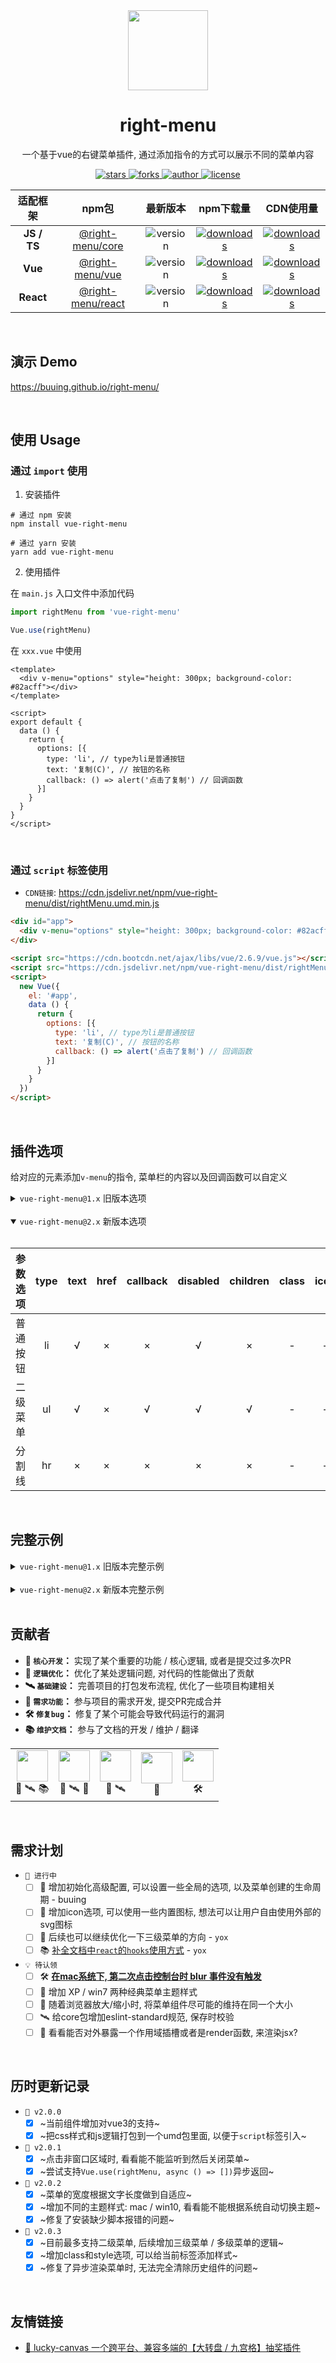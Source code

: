 
<div align="center">
  <img src="https://cdn.jsdelivr.net/gh/buuing/cdn/imgs/right-menu.png" width="128" />
  <h1>right-menu</h1>
  <p>一个基于vue的右键菜单插件, 通过添加指令的方式可以展示不同的菜单内容</p>
  <p>
    <a href="https://github.com/buuing/right-menu/stargazers" target="_black">
      <img src="https://img.shields.io/github/stars/buuing/right-menu?color=%23807bef&logo=github&style=flat-square" alt="stars" />
    </a>
    <a href="https://github.com/buuing/right-menu/network/members" target="_black">
      <img src="https://img.shields.io/github/forks/buuing/right-menu?color=%23807bef&logo=github&style=flat-square" alt="forks" />
    </a>
    <a href="https://github.com/buuing" target="_black">
      <img src="https://img.shields.io/badge/Author-%20buuing%20-4195a5.svg?&logo=github&style=flat-square" alt="author" />
    </a>
    <a href="https://github.com/buuing/vue-right-menu/blob/master/LICENSE" target="_black">
      <img src="https://img.shields.io/github/license/buuing/vue-right-menu?color=%234195a5&logo=github&style=flat-square" alt="license" />
    </a>
  </p>
</div>

  <table align="center">
    <thead align="center">
      <tr>
        <th>适配框架</th>
        <th>npm包</th>
        <th>最新版本</th>
        <th>npm下载量</th>
        <th>CDN使用量</th>
      </tr>
    </thead>
    <tbody align="center">
      <tr>
        <td>
          <b>JS / TS</b>
        </td>
        <td>
          <a href="https://buuing.github.io/right-menu/usage/js.html" target="_black">@right-menu/core</a>
        </td>
        <td>
          <img src="https://img.shields.io/npm/v/@right-menu/core?color=%23ffba15&logo=npm&style=flat-square" alt="version" />
        </td>
        <td>
          <a href="https://www.npmjs.com/package/@right-menu/core" target="_black"><img src="https://img.shields.io/npm/dm/@right-menu/core?color=%23ffba15&logo=npm&style=flat-square" alt="downloads" /></a>
        </td>
        <td>
          <a href="https://www.jsdelivr.com/package/npm/@right-menu/core" target="_black"><img src="https://data.jsdelivr.com/v1/package/npm/@right-menu/core/badge" alt="downloads" /></a>
        </td>
      </tr>
      <tr>
        <td>
          <b>Vue</b>
        </td>
        <td>
          <a href="https://buuing.github.io/right-menu/usage/vue.html" target="_black">@right-menu/vue</a>
        </td>
        <td>
          <img src="https://img.shields.io/npm/v/@right-menu/vue?color=%23ffba15&logo=npm&style=flat-square" alt="version" />
        </td>
        <td>
          <a href="https://www.npmjs.com/package/@right-menu/vue" target="_black"><img src="https://img.shields.io/npm/dm/@right-menu/vue?color=%23ffba15&logo=npm&style=flat-square" alt="downloads" /></a>
        </td>
        <td>
          <a href="https://www.jsdelivr.com/package/npm/@right-menu/vue" target="_black"><img src="https://data.jsdelivr.com/v1/package/npm/@right-menu/vue/badge" alt="downloads" /></a>
        </td>
      </tr>
      <tr>
        <td>
          <b>React</b>
        </td>
        <td>
          <a href="https://buuing.github.io/right-menu/usage/react.html" target="_black">@right-menu/react</a>
        </td>
        <td>
          <img src="https://img.shields.io/npm/v/@right-menu/react?color=%23ffba15&logo=npm&style=flat-square" alt="version" />
        </td>
        <td>
          <a href="https://www.npmjs.com/package/@right-menu/react" target="_black"><img src="https://img.shields.io/npm/dm/@right-menu/react?color=%23ffba15&logo=npm&style=flat-square" alt="downloads" /></a>
        </td>
        <td>
          <a href="https://www.jsdelivr.com/package/npm/@right-menu/react" target="_black"><img src="https://data.jsdelivr.com/v1/package/npm/@right-menu/react/badge" alt="downloads" /></a>
        </td>
      </tr>
    </tbody>
  </table>


<br />


## 演示 Demo

https://buuing.github.io/right-menu/

<br />

## 使用 Usage

### 通过 `import` 使用

1. 安装插件

```shell
# 通过 npm 安装
npm install vue-right-menu

# 通过 yarn 安装
yarn add vue-right-menu
```

2. 使用插件

在 `main.js` 入口文件中添加代码

```js
import rightMenu from 'vue-right-menu'

Vue.use(rightMenu)
```

在 `xxx.vue` 中使用

```vue
<template>
  <div v-menu="options" style="height: 300px; background-color: #82acff"></div>
</template>

<script>
export default {
  data () {
    return {
      options: [{
        type: 'li', // type为li是普通按钮
        text: '复制(C)', // 按钮的名称
        callback: () => alert('点击了复制') // 回调函数
      }]
    }
  }
}
</script>
```


<br />

### 通过 `script` 标签使用

- `CDN链接`: https://cdn.jsdelivr.net/npm/vue-right-menu/dist/rightMenu.umd.min.js

```html
<div id="app">
  <div v-menu="options" style="height: 300px; background-color: #82acff"></div>
</div>

<script src="https://cdn.bootcdn.net/ajax/libs/vue/2.6.9/vue.js"></script>
<script src="https://cdn.jsdelivr.net/npm/vue-right-menu/dist/rightMenu.umd.min.js"></script>
<script>
  new Vue({
    el: '#app',
    data () {
      return {
        options: [{
          type: 'li', // type为li是普通按钮
          text: '复制(C)', // 按钮的名称
          callback: () => alert('点击了复制') // 回调函数
        }]
      }
    }
  })
</script>
```


<br />

## 插件选项

给对应的元素添加`v-menu`的指令, 菜单栏的内容以及回调函数可以自定义

<details>
<summary>
<code>vue-right-menu@1.x</code> 旧版本选项
</summary>

<br />

| 参数选项  | a链接 | 普通按钮 | 二级菜单 | 分割线
|  :-:     | :-:   | :-:     | :-: | :-:
| type     |  a   |   li    |  ul  | hr 
| title    |  √   |   √     |  √   | × 
| href     |  √   |   ×     |  ×   | × 
| func     |  ×   |   √     |  ×   | × 
| disabled |  √   |   √     |  √   | × 
| children |  ×   |   ×     |  √   | × 

</details>

<br />

<details open>
<summary>
<code>vue-right-menu@2.x</code> 新版本选项
</summary>

<br />

| 参数选项  | type | text | href | callback | disabled | children | class | icon |
| :-:      | :-:  | :-:  | :-:  |    :-:   |   :-:    |    :-:   |  :-:  | :-:  |
| 普通按钮   |  li  |  √   |  ×   |    ×     |   √      |    ×     |   -   |  -   |
| 二级菜单   |  ul  |  √   |  ×   |    √     |   √      |    √     |   -   |  -   |
| 分割线     |  hr  |  ×   |  ×   |    ×     |   ×      |    ×     |   -   |  -   |

</details>

<br />

## 完整示例

<details>
<summary>
<code>vue-right-menu@1.x</code> 旧版本完整示例
</summary>

<br />

```html
<template>
  <div v-menu="options" style="height: 300px; background-color: #82acff"></div>
</template>

<script>
export default {
  data () {
    return {
      options: [
        {
          type: 'li', // type为li是普通按钮
          title: '复制(C)', // 按钮的名称
          func: () => alert('点击了复制') // 回调函数
        }, {
          type: 'li',
          title: '粘贴(V)',
          disabled: true, // 不可点击状态, 回调函数自然无法触发
          func: () => alert('点击了粘贴')
        }, {
          type: 'hr' // 分割线, 无需其他参数
        }, {
          type: 'ul', // type为ul是二级菜单
          title: '新建(W)',
          children: [ // children里面配置二级菜单列表, 不支持三级菜单
            {
              type: 'li',
              title: '文件夹(F)',
              func: () => alert('新建了文件夹')
            }, {
              type: 'li',
              title: '快捷方式(S)',
              func: () => alert('新建了快捷方式')
            }, {
              type: 'hr'
            }, {
              type: 'li',
              title: '文本文档'
            }, {
              type: 'li',
              title: 'Work 文档'
            }, {
              type: 'li',
              title: 'Excel 表格'
            }, {
              type: 'li',
              title: 'WinRAR 压缩文件'
            }
          ]
        }, {
          type: 'hr'
        }, {
          type: 'li',
          title: '属性(R)',
          func: () => alert('点击了属性')
        }
      ]
    }
  }
}
</script>
```

</details>

<br />

<details>
<summary>
<code>vue-right-menu@2.x</code> 新版本完整示例
</summary>

<br />

```html
<template>
  <div v-menu="options" style="height: 300px; background-color: #82acff"></div>
</template>

<script>
export default {
  data () {
    return {
      options: [
        {
          type: 'li', // type为li是普通按钮
          text: '复制(C)', // 按钮的名称
          callback: () => alert('点击了复制') // 回调函数
        }, {
          type: 'li',
          text: '粘贴(V)',
          disabled: true, // 不可点击状态, 回调函数自然无法触发
          callback: () => alert('点击了粘贴')
        }, {
          type: 'hr' // 分割线, 无需其他参数
        }, {
          type: 'ul', // type为ul是二级菜单
          text: '新建(W)',
          children: [ // children里面配置二级菜单列表, 不支持三级菜单
            {
              type: 'li',
              text: '文件夹(F)',
              callback: () => alert('新建了文件夹')
            }, {
              type: 'li',
              text: '快捷方式(S)',
              callback: () => alert('新建了快捷方式')
            }, {
              type: 'hr'
            }, {
              type: 'li',
              text: '文本文档'
            }, {
              type: 'li',
              text: 'Work 文档'
            }, {
              type: 'li',
              text: 'Excel 表格'
            }, {
              type: 'li',
              text: 'WinRAR 压缩文件'
            }
          ]
        }, {
          type: 'hr'
        }, {
          type: 'li',
          text: '属性(R)',
          callback: () => alert('点击了属性')
        }
      ]
    }
  }
}
</script>
```

</details>

<br />

## 贡献者

+ **🤖 `核心开发`：** 实现了某个重要的功能 / 核心逻辑, 或者是提交过多次PR
+ **🦄 `逻辑优化`：** 优化了某处逻辑问题, 对代码的性能做出了贡献
+ **🛰 `基础建设`：** 完善项目的打包发布流程, 优化了一些项目构建相关
+ **🚧 `需求功能`：** 参与项目的需求开发, 提交PR完成合并
+ **🛠 `修复bug`：** 修复了某个可能会导致代码运行的漏洞
+ **📚 `维护文档`：** 参与了文档的开发 / 维护 / 翻译

<table>
  <tr>
    <td align="center"><a href="https://github.com/buuing" target="_blank"><img width="50px" src="https://avatars.githubusercontent.com/u/36689704"></a><div><span title="核心开发">🤖</span> <span title="基础建设">🛰</span> <span title="维护文档">📚</span></div></td>
    <td align="center"><a href="https://github.com/qingtiantongxie" target="_blank"><img width="50px" src="https://avatars.githubusercontent.com/u/24731632"></a><div><span title="核心开发">🤖</span> <span title="基础建设">🛰</span> <span title="需求功能">🚧</span></div></td>
    <td align="center"><a href="https://github.com/Deja-vuuu" target="_blank"><img width="50px" src="https://avatars.githubusercontent.com/u/27748682"></a><div><span title="核心开发">🤖</span> <span title="基础建设">🛰</span></div></td>
    <td align="center"><a href="https://github.com/yushen7" target="_blank"><img width="50px" src="https://avatars.githubusercontent.com/u/35678187"></a><div><span title="核心开发">🤖</span></div></td>
    <td align="center"><a href="https://github.com/dora1995" target="_blank"><img width="50px" src="https://avatars.githubusercontent.com/u/53267289"></a><div><span title="修复bug">🛠</span></div></td>
  </tr>
</table>

<br />

## 需求计划

- `📆 进行中`
  - [ ] 🤖 增加初始化高级配置, 可以设置一些全局的选项, 以及菜单创建的生命周期 - buuing
  - [ ] 🚧 增加icon选项, 可以使用一些内置图标, 想法可以让用户自由使用外部的svg图标
  - [ ] 🚧 后续也可以继续优化一下三级菜单的方向 - `yox`
  - [ ] 📚 [补全文档中`react`的`hooks`使用方式](https://buuing.github.io/right-menu/usage/react.html) - `yox`

- `💡 待认领`
  - [ ] 🛠 [**在mac系统下, 第二次点击控制台时 blur 事件没有触发**](https://github.com/buuing/vue-right-menu/issues/10)
  - [ ] 🚧 增加 XP / win7 两种经典菜单主题样式
  - [ ] 🚧 随着浏览器放大/缩小时, 将菜单组件尽可能的维持在同一个大小
  - [ ] 🛰 给core包增加eslint-standard规范, 保存时校验
  - [ ] 🤖 看看能否对外暴露一个作用域插槽或者是render函数, 来渲染jsx?

<br />

## 历时更新记录

- `🎯 v2.0.0`
  - [x] ~当前组件增加对vue3的支持~
  - [x] ~把css样式和js逻辑打包到一个umd包里面, 以便于`script`标签引入~

- `🎯 v2.0.1`
  - [x] ~点击非窗口区域时, 看看能不能监听到然后关闭菜单~
  - [x] ~尝试支持`Vue.use(rightMenu, async () => [])`异步返回~

- `🎯 v2.0.2`
  - [x] ~菜单的宽度根据文字长度做到自适应~
  - [x] ~增加不同的主题样式: mac / win10, 看看能不能根据系统自动切换主题~
  - [x] ~修复了安装缺少脚本报错的问题~

- `🎯 v2.0.3`
  - [x] ~目前最多支持二级菜单, 后续增加三级菜单 / 多级菜单的逻辑~
  - [x] ~增加class和style选项, 可以给当前标签添加样式~
  - [x] ~修复了异步渲染菜单时, 无法完全清除历史组件的问题~

<!-- - 自适应系统的主题色 (mac的暗黑模式)  -->

<br />

## 友情链接

- [🎁 lucky-canvas 一个跨平台、兼容多端的【大转盘 / 九宫格】抽奖插件](https://github.com/LuckDraw/lucky-canvas)

